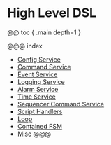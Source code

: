 # High Level DSL

@@ toc { .main depth=1 }

@@@ index

* [Config Service](services/config-service.md)
* [Command Service](services/command-service.md)
* [Event Service](services/event-service.md)
* [Logging Service](services/logging-service.md)
* [Alarm Service](services/alarm-service.md)
* [Time Service](services/time-service.md)
* [Sequencer Command Service](services/sequencer-command-service.md)
* [Script Handlers](handlers.md)
* [Loop](loop.md)
* [Contained FSM](contained-fsm.md)
* [Misc](misc.md)
@@@
